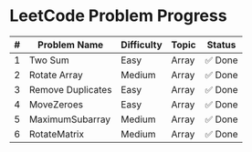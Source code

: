 #  LeetCode Problem Progress

| #  | Problem Name       | Difficulty | Topic   | Status | 
|----|--------------------|------------|---------|--------|
| 1  | Two Sum            | Easy       | Array   | ✅ Done |
| 2  | Rotate Array       | Medium     | Array   | ✅ Done |      
| 3  | Remove Duplicates  | Easy       | Array   | ✅ Done |
| 4  | MoveZeroes         | Easy       | Array   | ✅ Done |
| 5  | MaximumSubarray    | Medium     | Array   | ✅ Done |
| 6  | RotateMatrix       | Medium     | Array   | ✅ Done | 
